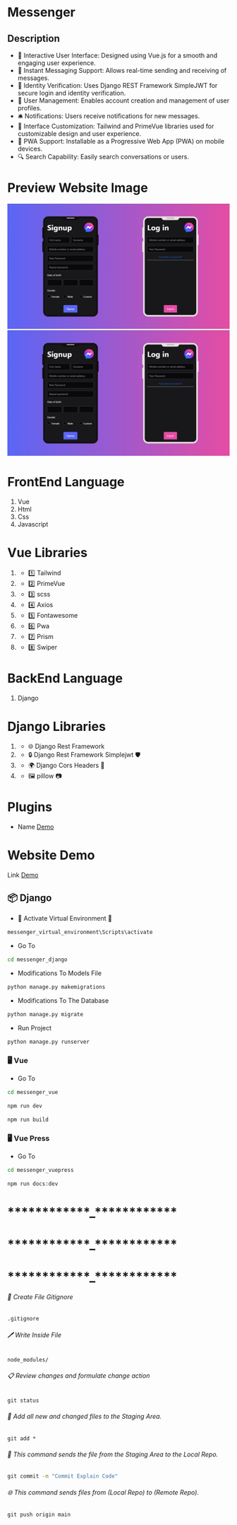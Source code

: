 # Messenger

## Description

- 🌟 Interactive User Interface: Designed using Vue.js for a smooth and engaging user experience.
- 💬 Instant Messaging Support: Allows real-time sending and receiving of messages.
- 🔐 Identity Verification: Uses Django REST Framework SimpleJWT for secure login and identity verification.
- 👤 User Management: Enables account creation and management of user profiles.
- 🛎️ Notifications: Users receive notifications for new messages.
- 🎨 Interface Customization: Tailwind and PrimeVue libraries used for customizable design and user experience.
- 📱 PWA Support: Installable as a Progressive Web App (PWA) on mobile devices.
- 🔍 Search Capability: Easily search conversations or users.

# Preview Website Image

![This is an image](https://raw.githubusercontent.com/LearnCodingEasy/Messenger/refs/heads/main/messenger_vue/src/assets/Images/Login_dark.png)
![This is an image](https://raw.githubusercontent.com/LearnCodingEasy/Messenger/refs/heads/main/messenger_vue/src/assets/Images/Login_dark.png)
# FrontEnd Language

1. Vue
2. Html
3. Css
4. Javascript

# Vue Libraries

1. - 1️⃣ Tailwind
2. - 2️⃣ PrimeVue
3. - 3️⃣ scss
4. - 4️⃣ Axios
5. - 5️⃣ Fontawesome
6. - 6️⃣ Pwa
7. - 7️⃣ Prism
8. - 8️⃣ Swiper

# BackEnd Language

1. Django

# Django Libraries

1. - 🌐 Django Rest Framework
2. - 🔒 Django Rest Framework Simplejwt 🛡️
3. - 🌍 Django Cors Headers 🔗
4. - 🖼️ pillow 📷

# Plugins

- Name [Demo](https://learncodingeasy.github.io/RepositoryName/dist/index.html)

# Website Demo

Link [Demo](https://learncodingeasy.github.io/RepositoryName/dist/index.html)

## 📦 Django

- 🚀 Activate Virtual Environment 🔋

```cmd
messenger_virtual_environment\Scripts\activate
```

- Go To

```cmd
cd messenger_django
```

- Modifications To Models File

```cmd
python manage.py makemigrations
```

- Modifications To The Database

```cmd
python manage.py migrate
```

- Run Project

```cmd
python manage.py runserver
```

### 🖥️ Vue

- Go To

```cmd
cd messenger_vue
```

```cmd
npm run dev
```

```cmd
npm run build
```

### 🖥️ Vue Press

- Go To

```cmd
cd messenger_vuepress
```

```cmd
npm run docs:dev
```

# **\*\*\*\***\*\*\*\***\*\*\*\***\_**\*\*\*\***\*\*\*\***\*\*\*\***

# **\*\*\*\***\*\*\*\***\*\*\*\***\_**\*\*\*\***\*\*\*\***\*\*\*\***

# **\*\*\*\***\*\*\*\***\*\*\*\***\_**\*\*\*\***\*\*\*\***\*\*\*\***

###### 📝 Create File Gitignore

```
.gitignore
```

###### 🖊️ Write Inside File

```
node_modules/
```

###### 📋 Review changes and formulate change action

```cmd
git status
```

###### 📂 Add all new and changed files to the Staging Area.

```
git add *
```

###### 💾 This command sends the file from the Staging Area to the Local Repo.

```cmd
git commit -m "Commit Explain Code"
```

###### 🌐 This command sends files from (Local Repo) to (Remote Repo).

```cmd
git push origin main
```
